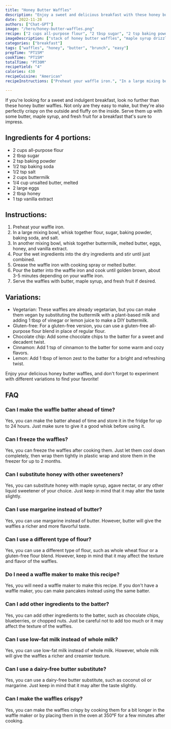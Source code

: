 ```yaml
---
title: "Honey Butter Waffles"
description: "Enjoy a sweet and delicious breakfast with these honey butter waffles. Perfectly crispy on the outside and fluffy on the inside, these waffles are sure to be a hit with the whole family."
date: 2022-11-28
authors: ["Chat-GPT"]
image: "/hero/honey-butter-waffles.png"
recipe: ["2 cups all-purpose flour", "2 tbsp sugar", "2 tsp baking powder", "1/2 tsp baking soda", "1/2 tsp salt", "2 cups buttermilk", "1/4 cup unsalted butter, melted", "2 large eggs", "2 tbsp honey", "1 tsp vanilla extract"]
imageDescription: ["stack of honey butter waffles", "maple syrup drizzled over waffles", "butter melting on top of waffles", "fresh fruit on the side"]
categories: ["breakfast"]
tags: ["waffles", "honey", "butter", "brunch", "easy"]
prepTime: "PT15M"
cookTime: "PT15M"
totalTime: "PT30M"
recipeYield: "4"
calories: 430
recipeCuisine: "American"
recipeInstructions: ["Preheat your waffle iron.", "In a large mixing bowl, whisk together flour, sugar, baking powder, baking soda, and salt.", "In another mixing bowl, whisk together buttermilk, melted butter, eggs, honey, and vanilla extract.", "Pour the wet ingredients into the dry ingredients and stir until just combined.", "Grease the waffle iron with cooking spray or melted butter.", "Pour the batter into the waffle iron and cook until golden brown, about 3-5 minutes depending on your waffle iron.", "Serve the waffles with butter, maple syrup, and fresh fruit if desired."]

---
```


If you're looking for a sweet and indulgent breakfast, look no further than these honey butter waffles. Not only are they easy to make, but they're also perfectly crispy on the outside and fluffy on the inside. Serve them up with some butter, maple syrup, and fresh fruit for a breakfast that's sure to impress.

## Ingredients for 4 portions:

- 2 cups all-purpose flour
- 2 tbsp sugar
- 2 tsp baking powder
- 1/2 tsp baking soda
- 1/2 tsp salt
- 2 cups buttermilk
- 1/4 cup unsalted butter, melted
- 2 large eggs
- 2 tbsp honey
- 1 tsp vanilla extract

## Instructions:

1. Preheat your waffle iron.
2. In a large mixing bowl, whisk together flour, sugar, baking powder, baking soda, and salt.
3. In another mixing bowl, whisk together buttermilk, melted butter, eggs, honey, and vanilla extract.
4. Pour the wet ingredients into the dry ingredients and stir until just combined.
5. Grease the waffle iron with cooking spray or melted butter.
6. Pour the batter into the waffle iron and cook until golden brown, about 3-5 minutes depending on your waffle iron.
7. Serve the waffles with butter, maple syrup, and fresh fruit if desired.

## Variations:

- Vegetarian: These waffles are already vegetarian, but you can make them vegan by substituting the buttermilk with a plant-based milk and adding 1 tbsp of vinegar or lemon juice to make a DIY buttermilk.
- Gluten-free: For a gluten-free version, you can use a gluten-free all-purpose flour blend in place of regular flour.
- Chocolate chip: Add some chocolate chips to the batter for a sweet and decadent twist.
- Cinnamon: Add 1 tsp of cinnamon to the batter for some warm and cozy flavors.
- Lemon: Add 1 tbsp of lemon zest to the batter for a bright and refreshing twist.

Enjoy your delicious honey butter waffles, and don't forget to experiment with different variations to find your favorite!

## FAQ

### Can I make the waffle batter ahead of time?

Yes, you can make the batter ahead of time and store it in the fridge for up to 24 hours. Just make sure to give it a good whisk before using it.

### Can I freeze the waffles?

Yes, you can freeze the waffles after cooking them. Just let them cool down completely, then wrap them tightly in plastic wrap and store them in the freezer for up to 2 months.

### Can I substitute honey with other sweeteners?

Yes, you can substitute honey with maple syrup, agave nectar, or any other liquid sweetener of your choice. Just keep in mind that it may alter the taste slightly.

### Can I use margarine instead of butter?

Yes, you can use margarine instead of butter. However, butter will give the waffles a richer and more flavorful taste.

### Can I use a different type of flour?

Yes, you can use a different type of flour, such as whole wheat flour or a gluten-free flour blend. However, keep in mind that it may affect the texture and flavor of the waffles.

### Do I need a waffle maker to make this recipe?

Yes, you will need a waffle maker to make this recipe. If you don't have a waffle maker, you can make pancakes instead using the same batter.

### Can I add other ingredients to the batter?

Yes, you can add other ingredients to the batter, such as chocolate chips, blueberries, or chopped nuts. Just be careful not to add too much or it may affect the texture of the waffles.

### Can I use low-fat milk instead of whole milk?

Yes, you can use low-fat milk instead of whole milk. However, whole milk will give the waffles a richer and creamier texture.

### Can I use a dairy-free butter substitute?

Yes, you can use a dairy-free butter substitute, such as coconut oil or margarine. Just keep in mind that it may alter the taste slightly.

### Can I make the waffles crispy?

Yes, you can make the waffles crispy by cooking them for a bit longer in the waffle maker or by placing them in the oven at 350°F for a few minutes after cooking.